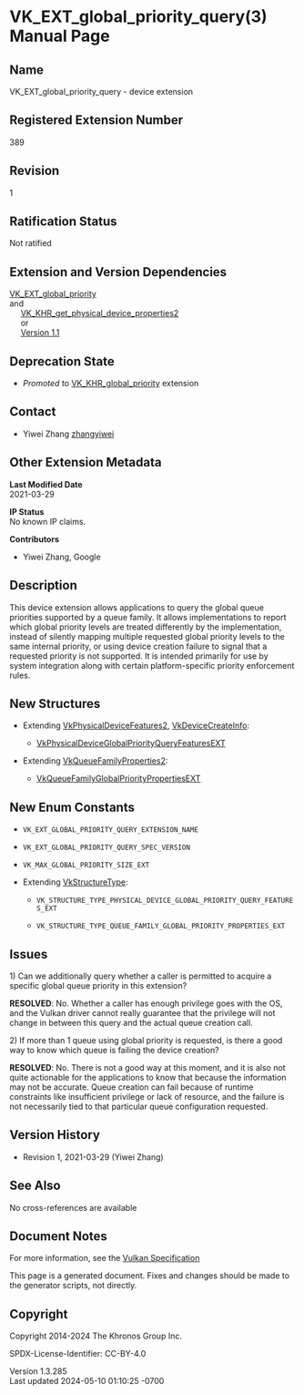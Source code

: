 # VK_EXT_global_priority_query(3) Manual Page

## Name

VK_EXT_global_priority_query - device extension



## <a href="#_registered_extension_number" class="anchor"></a>Registered Extension Number

389

## <a href="#_revision" class="anchor"></a>Revision

1

## <a href="#_ratification_status" class="anchor"></a>Ratification Status

Not ratified

## <a href="#_extension_and_version_dependencies" class="anchor"></a>Extension and Version Dependencies

[VK_EXT_global_priority](https://registry.khronos.org/vulkan/specs/1.3-extensions/man/html/VK_EXT_global_priority.html)  
and  
    
[VK_KHR_get_physical_device_properties2](https://registry.khronos.org/vulkan/specs/1.3-extensions/man/html/VK_KHR_get_physical_device_properties2.html)  
     or  
     [Version 1.1](#versions-1.1)  

## <a href="#_deprecation_state" class="anchor"></a>Deprecation State

- *Promoted* to [VK_KHR_global_priority](https://registry.khronos.org/vulkan/specs/1.3-extensions/man/html/VK_KHR_global_priority.html)
  extension

## <a href="#_contact" class="anchor"></a>Contact

- Yiwei Zhang <a
  href="https://github.com/KhronosGroup/Vulkan-Docs/issues/new?body=%5BVK_EXT_global_priority_query%5D%20@zhangyiwei%0A*Here%20describe%20the%20issue%20or%20question%20you%20have%20about%20the%20VK_EXT_global_priority_query%20extension*"
  target="_blank" rel="nofollow noopener"><em></em>zhangyiwei</a>

## <a href="#_other_extension_metadata" class="anchor"></a>Other Extension Metadata

**Last Modified Date**  
2021-03-29

**IP Status**  
No known IP claims.

**Contributors**  
- Yiwei Zhang, Google

## <a href="#_description" class="anchor"></a>Description

This device extension allows applications to query the global queue
priorities supported by a queue family. It allows implementations to
report which global priority levels are treated differently by the
implementation, instead of silently mapping multiple requested global
priority levels to the same internal priority, or using device creation
failure to signal that a requested priority is not supported. It is
intended primarily for use by system integration along with certain
platform-specific priority enforcement rules.

## <a href="#_new_structures" class="anchor"></a>New Structures

- Extending [VkPhysicalDeviceFeatures2](https://registry.khronos.org/vulkan/specs/1.3-extensions/man/html/VkPhysicalDeviceFeatures2.html),
  [VkDeviceCreateInfo](https://registry.khronos.org/vulkan/specs/1.3-extensions/man/html/VkDeviceCreateInfo.html):

  - [VkPhysicalDeviceGlobalPriorityQueryFeaturesEXT](https://registry.khronos.org/vulkan/specs/1.3-extensions/man/html/VkPhysicalDeviceGlobalPriorityQueryFeaturesEXT.html)

- Extending [VkQueueFamilyProperties2](https://registry.khronos.org/vulkan/specs/1.3-extensions/man/html/VkQueueFamilyProperties2.html):

  - [VkQueueFamilyGlobalPriorityPropertiesEXT](https://registry.khronos.org/vulkan/specs/1.3-extensions/man/html/VkQueueFamilyGlobalPriorityPropertiesEXT.html)

## <a href="#_new_enum_constants" class="anchor"></a>New Enum Constants

- `VK_EXT_GLOBAL_PRIORITY_QUERY_EXTENSION_NAME`

- `VK_EXT_GLOBAL_PRIORITY_QUERY_SPEC_VERSION`

- `VK_MAX_GLOBAL_PRIORITY_SIZE_EXT`

- Extending [VkStructureType](https://registry.khronos.org/vulkan/specs/1.3-extensions/man/html/VkStructureType.html):

  - `VK_STRUCTURE_TYPE_PHYSICAL_DEVICE_GLOBAL_PRIORITY_QUERY_FEATURES_EXT`

  - `VK_STRUCTURE_TYPE_QUEUE_FAMILY_GLOBAL_PRIORITY_PROPERTIES_EXT`

## <a href="#_issues" class="anchor"></a>Issues

1\) Can we additionally query whether a caller is permitted to acquire a
specific global queue priority in this extension?

**RESOLVED**: No. Whether a caller has enough privilege goes with the
OS, and the Vulkan driver cannot really guarantee that the privilege
will not change in between this query and the actual queue creation
call.

2\) If more than 1 queue using global priority is requested, is there a
good way to know which queue is failing the device creation?

**RESOLVED**: No. There is not a good way at this moment, and it is also
not quite actionable for the applications to know that because the
information may not be accurate. Queue creation can fail because of
runtime constraints like insufficient privilege or lack of resource, and
the failure is not necessarily tied to that particular queue
configuration requested.

## <a href="#_version_history" class="anchor"></a>Version History

- Revision 1, 2021-03-29 (Yiwei Zhang)

## <a href="#_see_also" class="anchor"></a>See Also

No cross-references are available

## <a href="#_document_notes" class="anchor"></a>Document Notes

For more information, see the <a
href="https://registry.khronos.org/vulkan/specs/1.3-extensions/html/vkspec.html#VK_EXT_global_priority_query"
target="_blank" rel="noopener">Vulkan Specification</a>

This page is a generated document. Fixes and changes should be made to
the generator scripts, not directly.

## <a href="#_copyright" class="anchor"></a>Copyright

Copyright 2014-2024 The Khronos Group Inc.

SPDX-License-Identifier: CC-BY-4.0

Version 1.3.285  
Last updated 2024-05-10 01:10:25 -0700
